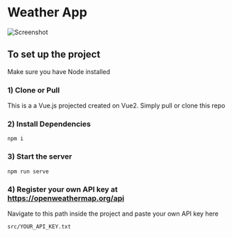 # Weather App


![Screenshot](https://i.postimg.cc/q7gLqnWB/phonee.png)


## To set up the project
Make sure you have Node installed

### 1) Clone or Pull
This is a a Vue.js projected created on Vue2. Simply pull or clone this repo

### 2) Install Dependencies
```
npm i
```

### 3) Start the server
```
npm run serve
```

### 4) Register your own API key at https://openweathermap.org/api
Navigate to this path inside the project and paste your own API key here
```
src/YOUR_API_KEY.txt
```

